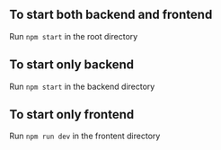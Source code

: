 ## To start both backend and frontend

Run `npm start` in the root directory

## To start only backend

Run `npm start` in the backend directory

## To start only frontend

Run `npm run dev` in the frontent directory
